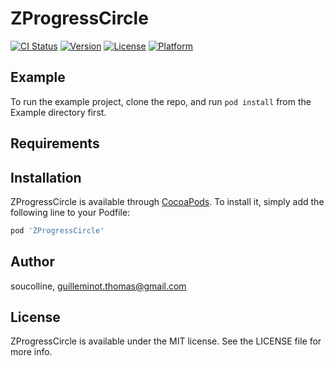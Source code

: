 # ZProgressCircle

[![CI Status](http://img.shields.io/travis/soucolline/ZProgressCircle.svg?style=flat)](https://travis-ci.org/soucolline/ZProgressCircle)
[![Version](https://img.shields.io/cocoapods/v/ZProgressCircle.svg?style=flat)](http://cocoapods.org/pods/ZProgressCircle)
[![License](https://img.shields.io/cocoapods/l/ZProgressCircle.svg?style=flat)](http://cocoapods.org/pods/ZProgressCircle)
[![Platform](https://img.shields.io/cocoapods/p/ZProgressCircle.svg?style=flat)](http://cocoapods.org/pods/ZProgressCircle)

## Example

To run the example project, clone the repo, and run `pod install` from the Example directory first.

## Requirements

## Installation

ZProgressCircle is available through [CocoaPods](http://cocoapods.org). To install
it, simply add the following line to your Podfile:

```ruby
pod 'ZProgressCircle'
```

## Author

soucolline, guilleminot.thomas@gmail.com

## License

ZProgressCircle is available under the MIT license. See the LICENSE file for more info.
